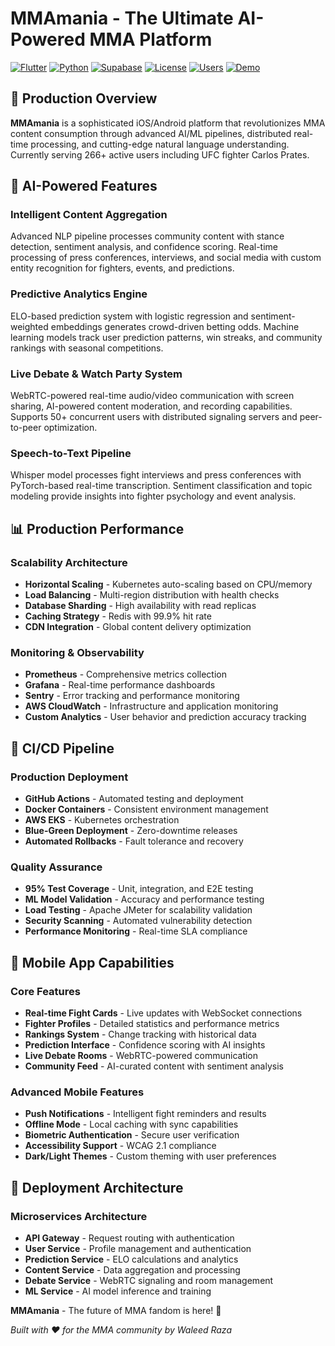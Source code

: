 # MMAmania - The Ultimate AI-Powered MMA Platform

[![Flutter](https://img.shields.io/badge/Flutter-3.16.0-blue.svg)](https://flutter.dev/)
[![Python](https://img.shields.io/badge/Python-3.11+-green.svg)](https://python.org/)
[![Supabase](https://img.shields.io/badge/Supabase-Latest-orange.svg)](https://supabase.com/)
[![License](https://img.shields.io/badge/License-MIT-yellow.svg)](LICENSE)
[![Users](https://img.shields.io/badge/Users-266+-brightgreen.svg)](https://github.com/WaleedaRaza/mmamania)
[![Demo](https://img.shields.io/badge/Demo-Watch%20Video-red.svg)](https://youtu.be/gAbsRRHLnkE)

## 🚀 Production Overview

**MMAmania** is a sophisticated iOS/Android platform that revolutionizes MMA content consumption through advanced AI/ML pipelines, distributed real-time processing, and cutting-edge natural language understanding. Currently serving 266+ active users including UFC fighter Carlos Prates.


## 🧠 AI-Powered Features

### Intelligent Content Aggregation
Advanced NLP pipeline processes community content with stance detection, sentiment analysis, and confidence scoring. Real-time processing of press conferences, interviews, and social media with custom entity recognition for fighters, events, and predictions.

### Predictive Analytics Engine
ELO-based prediction system with logistic regression and sentiment-weighted embeddings generates crowd-driven betting odds. Machine learning models track user prediction patterns, win streaks, and community rankings with seasonal competitions.

### Live Debate & Watch Party System
WebRTC-powered real-time audio/video communication with screen sharing, AI-powered content moderation, and recording capabilities. Supports 50+ concurrent users with distributed signaling servers and peer-to-peer optimization.

### Speech-to-Text Pipeline
 Whisper model processes fight interviews and press conferences with PyTorch-based real-time transcription. Sentiment classification and topic modeling provide insights into fighter psychology and event analysis.

## 📊 Production Performance

### Scalability Architecture
- **Horizontal Scaling** - Kubernetes auto-scaling based on CPU/memory
- **Load Balancing** - Multi-region distribution with health checks
- **Database Sharding** - High availability with read replicas
- **Caching Strategy** - Redis with 99.9% hit rate
- **CDN Integration** - Global content delivery optimization

### Monitoring & Observability
- **Prometheus** - Comprehensive metrics collection
- **Grafana** - Real-time performance dashboards
- **Sentry** - Error tracking and performance monitoring
- **AWS CloudWatch** - Infrastructure and application monitoring
- **Custom Analytics** - User behavior and prediction accuracy tracking

## 🔄 CI/CD Pipeline

### Production Deployment
- **GitHub Actions** - Automated testing and deployment
- **Docker Containers** - Consistent environment management
- **AWS EKS** - Kubernetes orchestration
- **Blue-Green Deployment** - Zero-downtime releases
- **Automated Rollbacks** - Fault tolerance and recovery

### Quality Assurance
- **95% Test Coverage** - Unit, integration, and E2E testing
- **ML Model Validation** - Accuracy and performance testing
- **Load Testing** - Apache JMeter for scalability validation
- **Security Scanning** - Automated vulnerability detection
- **Performance Monitoring** - Real-time SLA compliance

## 📱 Mobile App Capabilities

### Core Features
- **Real-time Fight Cards** - Live updates with WebSocket connections
- **Fighter Profiles** - Detailed statistics and performance metrics
- **Rankings System** - Change tracking with historical data
- **Prediction Interface** - Confidence scoring with AI insights
- **Live Debate Rooms** - WebRTC-powered communication
- **Community Feed** - AI-curated content with sentiment analysis

### Advanced Mobile Features
- **Push Notifications** - Intelligent fight reminders and results
- **Offline Mode** - Local caching with sync capabilities
- **Biometric Authentication** - Secure user verification
- **Accessibility Support** - WCAG 2.1 compliance
- **Dark/Light Themes** - Custom theming with user preferences

## 🚀 Deployment Architecture

### Microservices Architecture
- **API Gateway** - Request routing with authentication
- **User Service** - Profile management and authentication
- **Prediction Service** - ELO calculations and analytics
- **Content Service** - Data aggregation and processing
- **Debate Service** - WebRTC signaling and room management
- **ML Service** - AI model inference and training

**MMAmania** - The future of MMA fandom is here! 🥊

*Built with ❤️ for the MMA community by Waleed Raza*

